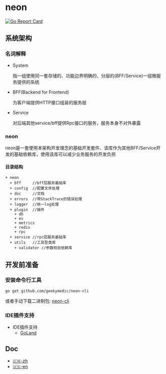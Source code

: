 # neon
[![Go Report Card](https://goreportcard.com/badge/github.com/geekymedic/neon)](https://goreportcard.com/report/github.com/geekymedic/neon)

## 系统架构

### 名词解释
* System 
	
	指一组使用同一套存储的、功能边界明确的、分层的(BFF/Service)一组微服务提供的系统
* BFF(Backend for Frontend)

	为客户端提供HTTP接口组装的服务层
* Service

	对后端其他service/bff提供Rpc接口的服务，服务本身不对外暴露
	
### neon
neon是一套使用本架构开发理念的基础开发套件、该库作为其他BFF/Service开发的基础依赖库，使用该库可以减少业务服务的开发负担
#### 目录结构
```
+ neon
  + bff     //bff层服务基础库
  + config  //配置文件处理
  + doc     //文档
  + errors  //带StackTrace的错误处理
  + logger  //统一log处理
  + plugin  //插件
  	+ db
  	+ es
  	+ metrics
  	+ redis
  	+ rpc
  + service //rpc层服务基础库
  + utils   //工具型类库
  	+ validator //参数校验依赖库
```

## 开发前准备
### 安装命令行工具

```shell
go get github.com/geekymedic/neon-cli
```

或者手动下载二进制包: [neon-cli](https://github.com/geekymedic/neon-cli/releases)

### IDE插件支持
* IDE插件支持
	* [GoLand](https://github.com/geekymedic/neon-idea-plugin)

## Doc

- [:cn:-zh](doc/README-zh.md)
- [:us:-en]()

